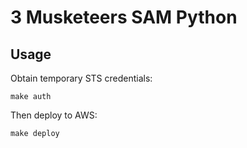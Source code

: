 # 3 Musketeers SAM Python

## Usage
Obtain temporary STS credentials:

    make auth

Then deploy to AWS:

    make deploy